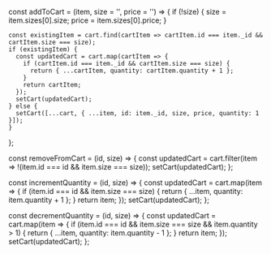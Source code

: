  const addToCart = (item, size = '', price = '') => {
    if (!size) {
      size = item.sizes[0].size;
      price = item.sizes[0].price;
    }

    const existingItem = cart.find(cartItem => cartItem.id === item._id && cartItem.size === size);
    if (existingItem) {
      const updatedCart = cart.map(cartItem => {
        if (cartItem.id === item._id && cartItem.size === size) {
          return { ...cartItem, quantity: cartItem.quantity + 1 };
        }
        return cartItem;
      });
      setCart(updatedCart);
    } else {
      setCart([...cart, { ...item, id: item._id, size, price, quantity: 1 }]);
    }
  };

  const removeFromCart = (id, size) => {
    const updatedCart = cart.filter(item => !(item.id === id && item.size === size));
    setCart(updatedCart);
  };

  const incrementQuantity = (id, size) => {
    const updatedCart = cart.map(item => {
      if (item.id === id && item.size === size) {
        return { ...item, quantity: item.quantity + 1 };
      }
      return item;
    });
    setCart(updatedCart);
  };

  const decrementQuantity = (id, size) => {
    const updatedCart = cart.map(item => {
      if (item.id === id && item.size === size && item.quantity > 1) {
        return { ...item, quantity: item.quantity - 1 };
      }
      return item;
    });
    setCart(updatedCart);
  };



